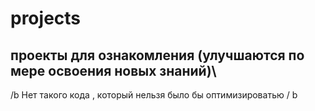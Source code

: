 # projects
## проекты для ознакомления (улучшаются по мере освоения новых знаний)\\
/b Нет такого кода , который нельзя было бы оптимизироватью / b
